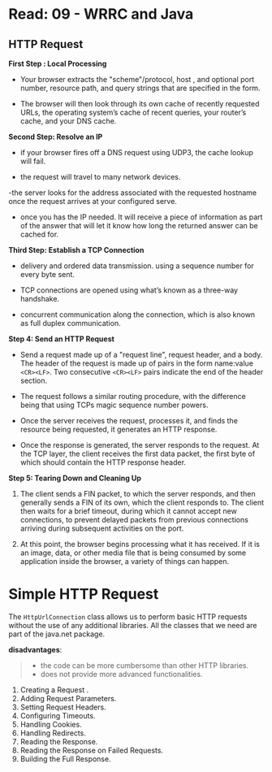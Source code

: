 # Read: 09 - WRRC and Java


## HTTP Request

**First Step : Local Processing**

- Your browser extracts the "scheme"/protocol, host , and optional port number, resource path, and query strings that are specified in the form.

- The browser will then look through its own cache of recently requested URLs, the operating system’s cache of recent queries, your router’s cache, and your DNS cache.

**Second Step: Resolve an IP**

- if your browser fires off a DNS request using UDP3, the cache lookup will fail.

- the request will  travel to many network devices.

-the server looks for the address associated with the requested hostname once the request arrives at your configured  serve. 

- once you has the IP needed. It will receive a piece of information as part of the answer that will let it know how long the returned answer can be cached for.

**Third Step:  Establish a TCP Connection**

- delivery and ordered data transmission. using a sequence number for every byte sent.

- TCP connections are opened using what’s known as a three-way handshake.

- concurrent communication along the connection, which is also known as full duplex communication.

**Step 4: Send an HTTP Request**

- Send a request made up of a "request line", request header, and a body. The header of the request is made up of pairs in the form name:value `<CR><LF>`. Two consecutive `<CR><LF>` pairs indicate the end of the header section.

- The request follows a similar routing procedure, with the difference being that using TCPs magic sequence number powers.

- Once the server receives the request, processes it, and finds the resource being requested, it generates an HTTP response.

- Once the response is generated, the server responds to the request. At the TCP layer, the client receives the first data packet, the first byte of which should contain the HTTP response header.

**Step 5: Tearing Down and Cleaning Up**

1. The client sends a FIN packet, to which the server responds, and then generally sends a FIN of its own, which the client responds to. The client then waits for a brief timeout, during which it cannot accept new connections, to prevent delayed packets from previous connections arriving during subsequent activities on the port.

2. At this point, the browser begins processing what it has received. If it is an image, data, or other media file that is being consumed by some application inside the browser, a variety of things can happen.

# Simple HTTP Request

The `HttpUrlConnection` class allows us to perform basic HTTP requests without the use of any additional libraries. All the classes that we need are part of the java.net package.

**disadvantages**:

> - the code can be more cumbersome than other HTTP libraries.
> - does not provide more advanced functionalities.
1. Creating a Request .
2. Adding Request Parameters.
3. Setting Request Headers.
4. Configuring Timeouts.
5. Handling Cookies.
6. Handling Redirects.
7. Reading the Response.
8. Reading the Response on Failed Requests.
9. Building the Full Response.



